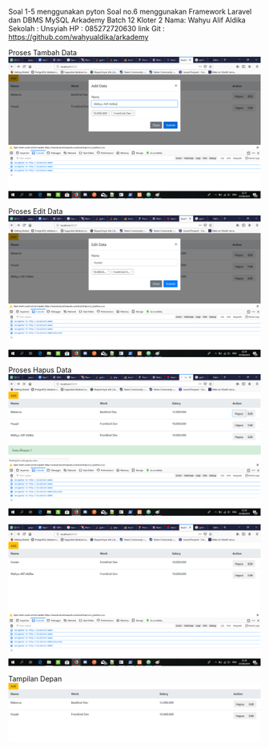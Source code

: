 Soal 1-5 menggunakan pyton
Soal no.6 menggunakan Framework Laravel dan DBMS MySQL
Arkademy Batch 12 Kloter 2 
Nama: Wahyu Alif Aldika
Sekolah : Unsyiah
HP : 085272720630
link Git : https://github.com/wahyualdika/arkademy

Proses Tambah Data
![alt text](https://github.com/wahyualdika/arkademy/blob/master/2.png)

Proses Edit Data
![alt text](https://github.com/wahyualdika/arkademy/blob/master/3.png)

Proses Hapus Data
![alt text](https://github.com/wahyualdika/arkademy/blob/master/Untitled.png)

![alt text](https://github.com/wahyualdika/arkademy/blob/master/4.png)

Tampilan Depan
![alt text](https://github.com/wahyualdika/arkademy/blob/master/1.png)
